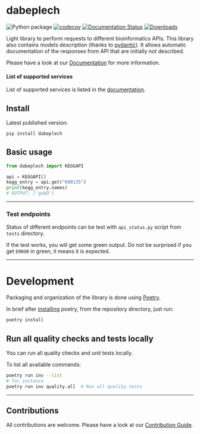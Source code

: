 # dabeplech

![Python package](https://github.com/motleystate/dabeplech/workflows/Python%20package/badge.svg)
[![codecov](https://codecov.io/gh/motleystate/dabeplech/branch/master/graph/badge.svg)](https://codecov.io/gh/motleystate/dabeplech)
[![Documentation Status](https://readthedocs.org/projects/dabeplech/badge/?version=latest)](https://dabeplech.readthedocs.io/en/latest/?badge=latest)
[![Downloads](https://pepy.tech/badge/dabeplech)](https://pepy.tech/project/dabeplech)

Light library to perform requests to different bioinformatics APIs.
This library also contains models description (thanks to [pydantic](https://github.com/samuelcolvin/pydantic/)). It allows automatic
documentation of the responses from API that are initially not described.

Please have a look at our [Documentation](https://dabeplech.readthedocs.io/en/latest/index.html) for more information.

#### List of supported services

List of supported services is listed in the [documentation](https://dabeplech.readthedocs.io/en/latest/user_guide/supported_api.html).

## Install

Latest published version:

```python
pip install dabeplech
```

## Basic usage

```python
from dabeplech import KEGGAPI

api = KEGGAPI()
kegg_entry = api.get("K00135")
print(kegg_entry.names)
# OUTPUT: ['gabD']
```

-----------------------------------------

### Test endpoints

Status of different endpoints can be test with `api_status.py` script from `tests` directory.

If the test works, you will get some green output. Do not be surprised if you get `ERROR` in green, it means it is expected.

-----------------------------------------

# Development

Packaging and organization of the library is done using [Poetry](https://python-poetry.org/docs/).

In brief after [installing](https://python-poetry.org/docs/#installation) poetry, from the repository
directory, just run:

```bash
poetry install
```

## Run all quality checks and tests locally

You can run all quality checks and unit tests locally.

To list all available commands:

```bash
poetry run inv --list
# for instance
poetry run inv quality.all  # Run all quality tests
```

-----------------------------------------

## Contributions

All contributions are welcome. Please have a look at our [Contribution Guide](https://dabeplech.readthedocs.io/en/latest/contribution_guide/contributing.html).
